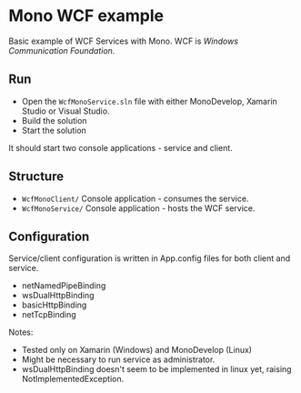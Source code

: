 # Mono WCF example

Basic example of WCF Services with Mono. WCF is *Windows Communication Foundation*.

## Run
* Open the `WcfMonoService.sln` file with either MonoDevelop, Xamarin Studio or Visual Studio.
* Build the solution
* Start the solution

It should start two console applications - service and client.

## Structure
* `WcfMonoClient/` Console application - consumes the service.
* `WcfMonoService/` Console application - hosts the WCF service.

## Configuration
Service/client configuration is written in App.config files for both client and service. 
* netNamedPipeBinding
* wsDualHttpBinding
* basicHttpBinding
* netTcpBinding

Notes: 

* Tested only on Xamarin (Windows) and MonoDevelop (Linux)
* Might be necessary to run service as administrator.
* wsDualHttpBinding doesn't seem to be implemented in linux yet, raising NotImplementedException. 

